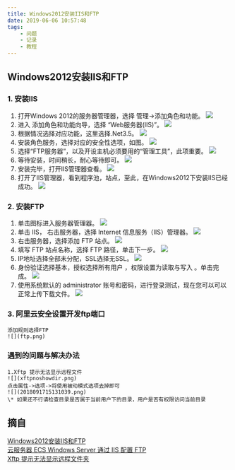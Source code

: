 ```yaml
---
title: Windows2012安装IIS和FTP
date: 2019-06-06 10:57:48
tags:
	- 问题
	- 记录
	- 教程
---
```

## Windows2012安装IIS和FTP
### 1. 安装IIS
1. 打开Windows 2012的服务器管理器，选择 管理→添加角色和功能。
	![](TB147AsHXXXXXc7XpXXjcp1IXXX-780-536.jpg)
2. 进入 添加角色和功能向导，选择 “Web服务器(IIS)”。
	![](TB18WwvHXXXXXbiXpXXJy1J_VXX-800-567.jpg)
3. 根据情况选择对应功能，这里选择.Net3.5。
	![](TB1i2AuHXXXXXbFXpXXJy1J_VXX-800-567.jpg)
4. 安装角色服务，选择对应的安全性选项，如图。
	![](TB1V5AtHXXXXXcjXpXXJy1J_VXX-800-567.jpg)
5. 选择“FTP服务器”，以及开设主机必须要用的“管理工具”，此项重要。
	![](TB1X3.kHXXXXXXraVXXJy1J_VXX-800-567.jpg)
6. 等待安装，时间稍长，耐心等待即可。
	![](TB1aLQsHXXXXXXiXFXXJy1J_VXX-800-567.jpg)
7. 安装完毕，打开IIS管理器查看。
	![](TB1Pi.mHXXXXXaoaXXXXgLyVXXX-945-533.jpg)
8. 打开了IIS管理器，看到程序池，站点，至此，在Windows2012下安装IIS已经成功。
	![](TB1aoQsHXXXXXcSXpXXQV7OGVXX-668-525.jpg)
### 2. 安装FTP
1. 单击图标进入服务器管理器。
	![](TB11NgLHVXXXXXaXXXXXXXXXXXX.png)
2. 单击 IIS， 右击服务器，选择 Internet 信息服务（IIS）管理器。
	![](TB1f4EuHVXXXXa4XpXXXXXXXXXX.png)
3. 右击服务器，选择添加 FTP 站点。
	![](TB1piQgHVXXXXcPXFXXXXXXXXXX.png)
4. 填写 FTP 站点名称，选择 FTP 路径，单击下一步。
	![](TB1gx7xHVXXXXb5XXXXXXXXXXXX.png)
5. IP地址选择全部未分配，SSL选择无SSL。
	![](TB1vkwEHVXXXXa7XXXXXXXXXXXX.png)
6. 身份验证选择基本，授权选择所有用户 ，权限设置为读取与写入 。单击完成。
	![](TB1POPTHVXXXXbBXXXXXXXXXXXX.png)
7. 使用系统默认的 administrator 账号和密码，进行登录测试，现在您可以可以正常上传下载文件。
	![](TB1a3.KHVXXXXXsXXXXXXXXXXXX.png)
### 3. 阿里云安全设置开发ftp端口
	添加规则选择FTP
	![](ftp.png)
### 遇到的问题与解决办法
	1.Xftp 提示无法显示远程文件
	![](xftpnoshowdir.png)
	点击属性->选项->将使用被动模式选项去掉即可
	![](2018091715131039.png)
	\* 如果还不行请检查目录是否属于当前用户下的目录，用户是否有权限访问当前目录

## 摘自
[Windows2012安装IIS和FTP](https://help.aliyun.com/knowledge_detail/40896.html?spm=5176.10695662.1996646101.searchclickresult.582843c0LhJGp6)<br/>
[云服务器 ECS Windows Server 通过 IIS 配置 FTP](https://help.aliyun.com/knowledge_detail/40944.html#windows2012)<br/>
[Xftp 提示无法显示远程文件夹](https://blog.csdn.net/qq_29473881/article/details/82740592)